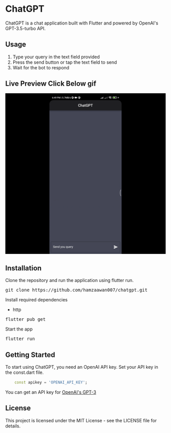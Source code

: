 # ChatGPT

ChatGPT is a chat application built with Flutter and powered by OpenAI's GPT-3.5-turbo API.

## Usage

1. Type your query in the text field provided
2. Press the send button or tap the text field to send
3. Wait for the bot to respond

## Live Preview Click Below gif
[![ChatGPT](assets/appImages/chatgpt.gif)](https://alihamza777.github.io/chatgpt)

## Installation

Clone the repository and run the application using flutter run.

<pre>git clone https://github.com/hamzaawan007/chatgpt.git</pre>
 
Install required dependencies
- http

<pre>flutter pub get</pre>


Start the app

<pre>flutter run</pre>

## Getting Started

To start using ChatGPT, you need an OpenAI API key. Set your API key in the const.dart file.

```dart
    const apikey = 'OPENAI_API_KEY';
```

You can get an API key for [OpenAI's GPT-3](https://openai.com/)

## License

This project is licensed under the MIT License - see the LICENSE file for details.
